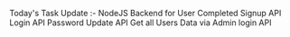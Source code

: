 Today's Task Update :- NodeJS Backend for User Completed
  Signup API
  Login API
  Password Update API
  Get all Users Data via Admin login API

